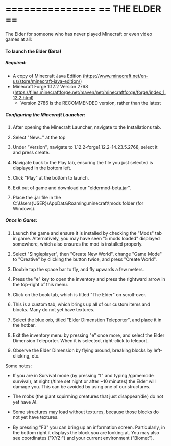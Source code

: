 ===============
== THE ELDER == 
===============

The Elder for someone who has never played Minecraft or even video games at all:

#### To launch the Elder (Beta)

##### Required: 
- A copy of Minecraft Java Edition (https://www.minecraft.net/en-us/store/minecraft-java-edition/)
- Minecraft Forge 1.12.2 Version 2768 (https://files.minecraftforge.net/maven/net/minecraftforge/forge/index_1.12.2.html)
	- Version 2786 is the RECOMMENDED version, rather than the latest
	
##### Configuring the Minecraft Launcher:
1) After opening the Minecraft Launcher, navigate to the Installations tab.

2) Select "New..." at the top

3) Under "Version", navigate to 1.12.2-forge1.12.2-14.23.5.2768, select it and press create.

4) Navigate back to the Play tab, ensuring the file you just selected is displayed in the bottom left.

5) Click "Play" at the bottom to launch.

6) Exit out of game and download our "eldermod-beta.jar".

7) Place the .jar file in the C:\Users\{USER}\AppData\Roaming\.minecraft\mods folder (for Windows).

##### Once in Game:
1) Launch the game and ensure it is installed by checking the "Mods" tab in game. Alternatively, you may have seen "5 mods loaded" displayed somewhere, which also ensures the mod is installed properly.

2) Select "Singleplayer", then "Create New World", change "Game Mode" to "Creative" by clicking the button twice, and press "Create World".

3) Double tap the space bar to fly, and fly upwards a few meters.

4) Press the "e" key to open the inventory and press the rightward arrow in the top-right of this menu.

5) Click on the book tab, which is titled "The Elder" on scroll-over.

6) This is a custom tab, which brings up all of our custom items and blocks. Many do not yet have textures.

7) Select the blue orb, titled "Elder Dimenstion Teleporter", and place it in the hotbar.

8) Exit the inventory menu by pressing "e" once more, and select the Elder Dimension Teleporter. When it is selected, right-click to teleport.

9) Observe the Elder Dimension by flying around, breaking blocks by left-clicking, etc.

Some notes:
- If you are in Survival mode (by pressing "t" and typing /gamemode survival), at night (/time set night or after ~10 minutes) the Elder will damage you. This can be avoided by using one of our structures.

- The mobs (the giant squirming creatures that just disappear/die) do not yet have AI.

- Some structures may load without textures, because those blocks do not yet have textures.

- By pressing "F3" you can bring up an information screen. Particularly, in the bottom right it displays the block you are looking at. You may also see coordinates ("XYZ:") and your current environment ("Biome:").